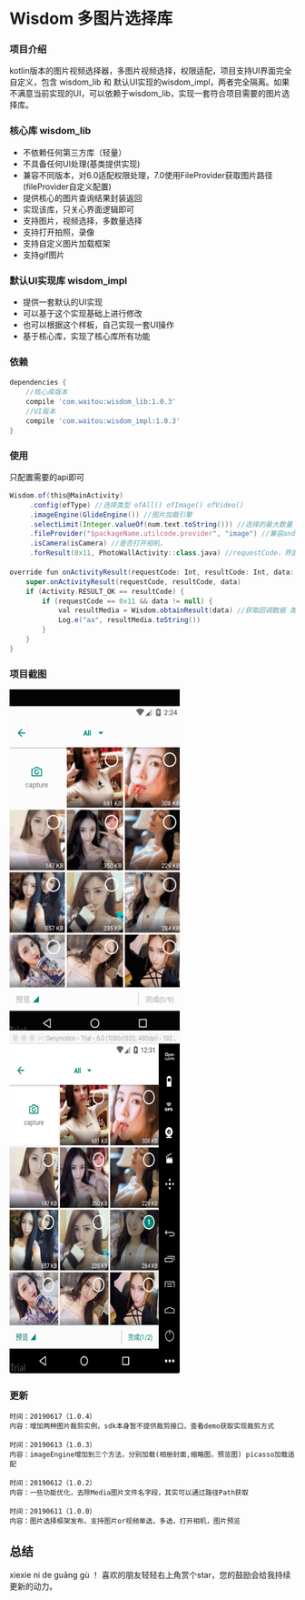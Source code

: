 # Wisdom 多图片选择库 

### 项目介绍

kotlin版本的图片视频选择器，多图片视频选择，权限适配，项目支持UI界面完全自定义，包含 wisdom_lib 和 默认UI实现的wisdom_impl，两者完全隔离。如果不满意当前实现的UI，可以依赖于wisdom_lib，实现一套符合项目需要的图片选择库。

### 核心库 wisdom_lib
- 不依赖任何第三方库（轻量）
- 不具备任何UI处理(基类提供实现)
- 兼容不同版本，对6.0适配权限处理，7.0使用FileProvider获取图片路径(fileProvider自定义配置)
- 提供核心的图片查询结果封装返回
- 实现该库，只关心界面逻辑即可
- 支持图片，视频选择，多数量选择
- 支持打开拍照，录像
- 支持自定义图片加载框架
- 支持gif图片

### 默认UI实现库 wisdom_impl
- 提供一套默认的UI实现
- 可以基于这个实现基础上进行修改
- 也可以根据这个样板，自己实现一套UI操作
- 基于核心库，实现了核心库所有功能


### 依赖
```groovy
dependencies {
    //核心库版本
    compile 'com.waitou:wisdom_lib:1.0.3'
    //UI版本
    compile 'com.waitou:wisdom_impl:1.0.3'
}
```
### 使用
只配置需要的api即可
```groovy
Wisdom.of(this@MainActivity)
     .config(ofType) //选择类型 ofAll() ofImage() ofVideo()
     .imageEngine(GlideEngine()) //图片加载引擎
     .selectLimit(Integer.valueOf(num.text.toString())) //选择的最大数量 数量1为单选模式
     .fileProvider("$packageName.utilcode.provider", "image") //兼容android7.0
     .isCamera(isCamera) //是否打开相机，
     .forResult(0x11, PhotoWallActivity::class.java) //requestCode，界面实现Activity，需要继承于核心库activity
     
override fun onActivityResult(requestCode: Int, resultCode: Int, data: Intent?) {
    super.onActivityResult(requestCode, resultCode, data)
    if (Activity.RESULT_OK == resultCode) {
        if (requestCode == 0x11 && data != null) {
            val resultMedia = Wisdom.obtainResult(data) //获取回调数据 类型Media 包含String path， Uri uri 路径
            Log.e("aa", resultMedia.toString())
        }
    }
}
```
        
### 项目截图

<div><img width="300" height="600" src="gif/auto5.gif"/></div><div><img width="300" height="600" src="gif/1560244261536.jpg"/></div>


### 更新
    时间：20190617（1.0.4）
    内容：增加两种图片裁剪实例，sdk本身暂不提供裁剪接口，查看demo获取实现裁剪方式
    
    时间：20190613（1.0.3）
    内容：imageEngine增加到三个方法，分别加载(相册封面,缩略图，预览图) picasso加载适配

    时间：20190612（1.0.2）
    内容：一些功能优化，去除Media图片文件名字段，其实可以通过路径Path获取
    
    时间：20190611（1.0.0）
    内容：图片选择框架发布，支持图片or视频单选，多选，打开相机，图片预览

总结
-
xiexie ni de guāng gù ！ 喜欢的朋友轻轻右上角赏个star，您的鼓励会给我持续更新的动力。








